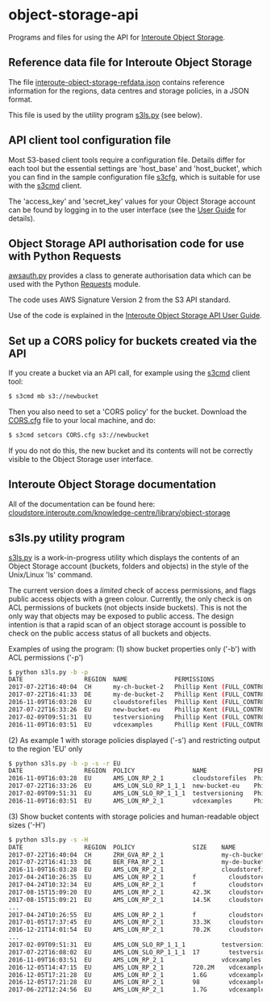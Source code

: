 # object-storage-api

Programs and files for using the API for [Interoute Object Storage](https://cloudstore.interoute.com/object-storage).

## Reference data file for Interoute Object Storage

The file [interoute-object-storage-refdata.json](https://raw.githubusercontent.com/Interoute/object-storage-api/master/interoute-object-storage-refdata.json) contains reference information for the regions, data centres and storage policies, in a JSON format.

This file is used by the utility program [s3ls.py](https://raw.githubusercontent.com/Interoute/object-storage-api/master/s3ls.py) (see below).

## API client tool configuration file

Most S3-based client tools require a configuration file. Details differ for each tool but the essential settings are 'host_base' and 'host_bucket', which you can find in the sample configuration file [s3cfg](https://raw.githubusercontent.com/Interoute/object-storage-api/master/s3cfg), which is suitable for use with the [s3cmd](http://s3tools.org/s3cmd) client. 

The 'access_key' and 'secret_key' values for your Object Storage account can be found by logging in to the user interface (see the [User Guide](https://cloudstore.interoute.com/knowledge-centre/library/object-storage-user-guide) for details).

## Object Storage API authorisation code for use with Python Requests

[awsauth.py](https://github.com/Interoute/object-storage-api/blob/master/awsauth.py) provides a class to generate authorisation data which can be used with the Python [Requests](http://docs.python-requests.org) module.

The code uses AWS Signature Version 2 from the S3 API standard.

Use of the code is explained in the [Interoute Object Storage API User Guide](https://cloudstore.interoute.com/knowledge-centre/library/object-storage-api-user-guide).

## Set up a CORS policy for buckets created via the API

If you create a bucket via an API call, for example using the [s3cmd](http://s3tools.org/s3cmd) client tool:

```sh
$ s3cmd mb s3://newbucket
```
Then you also need to set a 'CORS policy' for the bucket. Download the [CORS.cfg](https://raw.githubusercontent.com/Interoute/object-storage-api/master/CORS.cfg) file to your local machine, and do: 

```sh
$ s3cmd setcors CORS.cfg s3://newbucket
```

If you do not do this, the new bucket and its contents will not be correctly visible to the Object Storage user interface.

## Interoute Object Storage documentation

All of the documentation can be found here: [cloudstore.interoute.com/knowledge-centre/library/object-storage](https://cloudstore.interoute.com/knowledge-centre/library/object-storage)

## s3ls.py utility program

[s3ls.py](https://raw.githubusercontent.com/Interoute/object-storage-api/master/s3ls.py) is a work-in-progress utility which displays the contents of an Object Storage account (buckets, folders and objects) in the style of the Unix/Linux 'ls' command.

The current version does a *limited* check of access permissions, and flags public access objects with a green colour. Currently, the only check is on ACL permissions of buckets (not objects inside buckets). This is not the only way that objects may be exposed to public access. The design intention is that a rapid scan of an object storage account is possible to check on the public access status of all buckets and objects.

Examples of using the program: (1) show bucket properties only ('-b') with ACL permissions ('-p')

```sh
$ python s3ls.py -b -p
DATE                 REGION  NAME             PERMISSIONS                                 
2017-07-22T16:40:04  CH      my-ch-bucket-2   Phillip Kent (FULL_CONTROL)                 
2017-07-22T16:41:33  DE      my-de-bucket-2   Phillip Kent (FULL_CONTROL)                 
2016-11-09T16:03:28  EU      cloudstorefiles  Phillip Kent (FULL_CONTROL), AllUsers (READ)
2017-07-22T16:33:26  EU      new-bucket-eu    Phillip Kent (FULL_CONTROL)                 
2017-02-09T09:51:31  EU      testversioning   Phillip Kent (FULL_CONTROL)                 
2016-11-09T16:03:51  EU      vdcexamples      Phillip Kent (FULL_CONTROL), AllUsers (READ)
```

(2) As example 1 with storage policies displayed ('-s') and restricting output to the region 'EU' only

```sh
$ python s3ls.py -b -p -s -r EU
DATE                 REGION  POLICY                NAME             PERMISSIONS                                 
2016-11-09T16:03:28  EU      AMS_LON_RP_2_1        cloudstorefiles  Phillip Kent (FULL_CONTROL), AllUsers (READ)
2017-07-22T16:33:26  EU      AMS_LON_SLO_RP_1_1_1  new-bucket-eu    Phillip Kent (FULL_CONTROL)                 
2017-02-09T09:51:31  EU      AMS_LON_SLO_RP_1_1_1  testversioning   Phillip Kent (FULL_CONTROL)                 
2016-11-09T16:03:51  EU      AMS_LON_RP_2_1        vdcexamples      Phillip Kent (FULL_CONTROL), AllUsers (READ)
```
(3) Show bucket contents with storage policies and human-readable object sizes ('-H')

```sh
$ python s3ls.py -s -H
DATE                 REGION  POLICY                SIZE    NAME                                                                                                              
2017-07-22T16:40:04  CH      ZRH_GVA_RP_2_1                my-ch-bucket-2                                                                                                    
2017-07-22T16:41:33  DE      BER_FRA_RP_2_1                my-de-bucket-2                                                                                                    
2016-11-09T16:03:28  EU      AMS_LON_RP_2_1                cloudstorefiles                                                                                                   
2017-04-24T10:26:35  EU      AMS_LON_RP_2_1        f         cloudstorefiles/blog/                                                                                           
2017-04-24T10:32:34  EU      AMS_LON_RP_2_1        f         cloudstorefiles/blog/image/                                                                                     
2017-08-15T15:09:20  EU      AMS_LON_RP_2_1        42.3K     cloudstorefiles/blog/image/CloudStore-Blog-Grendel-Standby-disaster-recovery-image-diagram1.png                 
2017-08-15T15:09:21  EU      AMS_LON_RP_2_1        14.5K     cloudstorefiles/blog/image/CloudStore-Blog-Grendel-Standby-disaster-recovery-image-diagram2.png                 
...
2017-04-24T10:26:55  EU      AMS_LON_RP_2_1        f         cloudstorefiles/image/                                                                                          
2017-01-05T17:37:45  EU      AMS_LON_RP_2_1        33.3K     cloudstorefiles/image/image-DOC001-VDC2-Events-Events-view.png                                                  
2016-12-21T14:01:54  EU      AMS_LON_RP_2_1        70.2K     cloudstorefiles/image/image-DOC001-VDC2-MyServices-VDC-Control-Centre.png                                       
...
2017-02-09T09:51:31  EU      AMS_LON_SLO_RP_1_1_1          testversioning                                                                                                    
2017-07-22T16:08:02  EU      AMS_LON_SLO_RP_1_1_1  17        testversioning/testobject                                                                                       
2016-11-09T16:03:51  EU      AMS_LON_RP_2_1                vdcexamples                                                                                                       
2016-12-05T14:47:15  EU      AMS_LON_RP_2_1        720.2M    vdcexamples/CentOS64-template-121213.ova                                                                        
2016-12-05T17:21:28  EU      AMS_LON_RP_2_1        1.6G      vdcexamples/linuxmint-18-cinnamon-64bit.iso                                                                     
2016-12-05T17:21:28  EU      AMS_LON_RP_2_1        98        vdcexamples/linuxmint-18-sha256checksum.txt                                                                     
2017-06-22T12:24:56  EU      AMS_LON_RP_2_1        1.7G      vdcexamples/linuxmint-18.1-mate-64bit.iso
```




